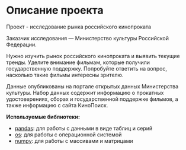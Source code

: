 # Описание проекта

Проект - исследование рынка российского кинопроката

Заказчик исследования — Министерство культуры Российской Федерации.

Нужно изучить рынок российского кинопроката и выявить текущие тренды. Уделите внимание фильмам, которые получили государственную поддержку. Попробуйте ответить на вопрос, насколько такие фильмы интересны зрителю.

Данные опубликованы на портале открытых данных Министерства культуры. Набор данных содержит информацию о прокатных удостоверениях, сборах и государственной поддержке фильмов, а также информацию с сайта КиноПоиск.

**Используемые библиотеки:**

- [pandas](https://pandas.pydata.org/): для работы с данными в виде таблиц и серий
- [os](https://docs.python.org/3/library/os.html): для работы с операционной системой
- [numpy](https://numpy.org/): для работы с массивами и матрицами
